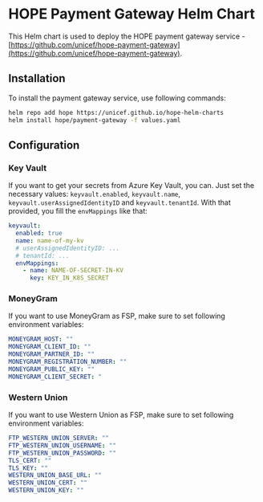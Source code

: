 # HOPE Payment Gateway Helm Chart

This Helm chart is used to deploy the HOPE payment gateway service - [https://github.com/unicef/hope-payment-gateway](https://github.com/unicef/hope-payment-gateway). 

## Installation

To install the payment gateway service, use following commands:

```bash
helm repo add hope https://unicef.github.io/hope-helm-charts
helm install hope/payment-gateway -f values.yaml
```

## Configuration

### Key Vault

If you want to get your secrets from Azure Key Vault, you can. Just set the necessary values: `keyvault.enabled`, `keyvault.name`, `keyvault.userAssignedIdentityID` and `keyvault.tenantId`. With that provided, you fill the `envMappings` like that:

```yaml
keyvault:
  enabled: true
  name: name-of-my-kv
  # userAssignedIdentityID: ...
  # tenantId: ...
  envMappings:
    - name: NAME-OF-SECRET-IN-KV
      key: KEY_IN_K8S_SECRET
```

### MoneyGram
If you want to use MoneyGram as FSP, make sure to set following environment variables:
```yaml
MONEYGRAM_HOST: ""
MONEYGRAM_CLIENT_ID: ""
MONEYGRAM_PARTNER_ID: ""
MONEYGRAM_REGISTRATION_NUMBER: ""
MONEYGRAM_PUBLIC_KEY: ""
MONEYGRAM_CLIENT_SECRET: "
```

### Western Union
If you want to use Western Union as FSP, make sure to set following environment variables:
```yaml
FTP_WESTERN_UNION_SERVER: ""
FTP_WESTERN_UNION_USERNAME: ""
FTP_WESTERN_UNION_PASSWORD: ""
TLS_CERT: ""
TLS_KEY: ""
WESTERN_UNION_BASE_URL: ""
WESTERN_UNION_CERT: ""
WESTERN_UNION_KEY: ""
```